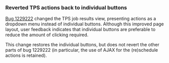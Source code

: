 ### Reverted TPS actions back to individual buttons

[Bug 1229222](https://bugzilla.redhat.com/1229222) changed the TPS job results
view, presenting actions as a dropdown menu instead of individual buttons.
Although this improved page layout, user feedback indicates that individual
buttons are preferable to reduce the amount of clicking required.

This change restores the individual buttons, but does not revert the other
parts of bug 1229222 (in particular, the use of AJAX for the (re)schedule
actions is retained).
